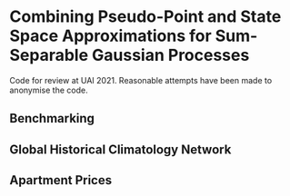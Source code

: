 # Combining Pseudo-Point and State Space Approximations for Sum-Separable Gaussian Processes

Code for review at UAI 2021. Reasonable attempts have been made to anonymise the code.

## Benchmarking

## Global Historical Climatology Network

## Apartment Prices
